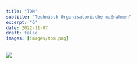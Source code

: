 ```yaml
---
title: "TOM"
subtitle: "Technisch Organisatorische maßnahmen"
excerpt: "G"
date: 2022-11-07
draft: false
images: [images/tom.png]
---
```


![](images/tom.png)
